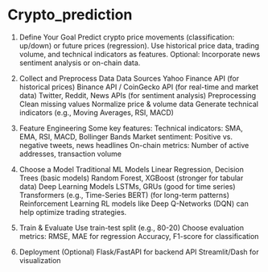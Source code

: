 # Crypto_prediction

1. Define Your Goal
Predict crypto price movements (classification: up/down) or future prices (regression).
Use historical price data, trading volume, and technical indicators as features.
Optional: Incorporate news sentiment analysis or on-chain data.

2. Collect and Preprocess Data
Data Sources
Yahoo Finance API (for historical prices)
Binance API / CoinGecko API (for real-time and market data)
Twitter, Reddit, News APIs (for sentiment analysis)
Preprocessing
Clean missing values
Normalize price & volume data
Generate technical indicators (e.g., Moving Averages, RSI, MACD)

3. Feature Engineering
Some key features:
Technical indicators: SMA, EMA, RSI, MACD, Bollinger Bands
Market sentiment: Positive vs. negative tweets, news headlines
On-chain metrics: Number of active addresses, transaction volume

4. Choose a Model
Traditional ML Models
Linear Regression, Decision Trees (basic models)
Random Forest, XGBoost (stronger for tabular data)
Deep Learning Models
LSTMs, GRUs (good for time series)
Transformers (e.g., Time-Series BERT) (for long-term patterns)
Reinforcement Learning
RL models like Deep Q-Networks (DQN) can help optimize trading strategies.

5. Train & Evaluate
Use train-test split (e.g., 80-20)
Choose evaluation metrics:
RMSE, MAE for regression
Accuracy, F1-score for classification

6. Deployment (Optional)
Flask/FastAPI for backend API
Streamlit/Dash for visualization
